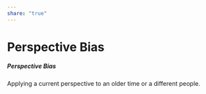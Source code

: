 ```yaml
---  
share: "true"  
---  
```

# Perspective Bias  
##### Perspective Bias  
Applying a current perspective to an older time or a different people.